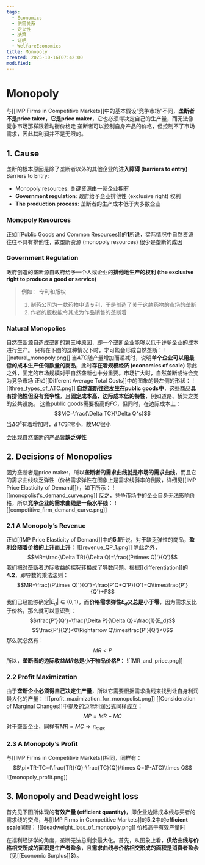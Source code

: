 ```yaml
---
tags:
  - Economics
  - 供需关系
  - 定义性
  - 决策
  - 证明
  - WelfareEconomics
title: Monopoly
created: 2025-10-16T07:42:00
modified:
---
```

# Monopoly 
与[[IMP Firms in Competitive Markets]]中的基本假设“竞争市场”不同，**垄断者不是price taker，它是price maker**，它也必须得决定自己的生产量，而无法像竞争市场那样跟着均衡价格走
垄断者可以控制自身产品的价格，但控制不了市场需求，因此其利润并不是无限的。

## 1. Cause
垄断的根本原因是除了垄断者以外的其他企业的**进入障碍 (barriers to entry)**
Barriers to Entry:
- Monopoly resources: 关键资源由一家企业拥有
- **Government regulation**: 政府给予企业排他性 (exclusive
right) 权利
- **The production process**: 垄断者的生产成本低于大多数企业

### Monopoly Resources
正如[[Public Goods and Common Resources]]的**1**所说，实际情况中自然资源往往不具有排他性，故垄断资源 (monopoly resources) 很少是垄断的成因

### Government Regulation
政府创造的垄断源自政府给予一个人或企业的**排他地生产的权利 (the exclusive
right to produce a good or service)**
>例如：
>专利和版权
>1. 制药公司为一款药物申请专利，于是创造了关于这款药物的市场的垄断
>2. 作者的版权能令其成为作品销售的垄断着

### Natural Monopolies
自然垄断源自造成垄断的第三种原因，即一个垄断企业能够以低于许多企业的成本进行生产。
只有在下图的这种情况下时，才可能会形成自然垄断：
![[natural_monopoly.png]]
当$ATC$随产量增加而递减时，说明**单个企业可以用最低的成本生产任何数量的商品**，此时**存在着规模经济 (economies of scale)**
除此之外，固定的市场规模对于自然垄断也十分重要。市场扩大时，自然垄断或许会变为竞争市场
正如[[Different Average Total Costs]]中的图象的最左侧的形状：
![[three_types_of_ATC.png]]
**自然垄断往往发生在public goods中**，这些商品**具有排他性但没有竞争性**，且**固定成本高、边际成本低的特性**，例如道路、桥梁之类的公共设施。
这些public goods需要极高的$FC$，但同时，在边际成本上：
$$MC=\frac{\Delta TC}{\Delta Q^s}$$
当$\Delta Q^s$有着增加时，$\Delta TC$非常小，故$MC$很小

会出现自然垄断的产品皆**缺乏弹性**

## 2. Decisions of Monopolies
因为垄断者是price maker，所以**垄断者的需求曲线就是市场的需求曲线**，而且它的需求曲线缺乏弹性（价格需求弹性在图象上是需求线斜率的倒数，详细见[[IMP Price Elasticity of Demand]]），如下所示：
![[monopolist's_demand_curve.png]]
反之，竞争市场中的企业自身无法影响价格，所以**竞争企业的需求曲线是一条水平线**：
![[competitive_firm_demand_curve.png]]
### 2.1 A Monopoly’s Revenue
正如[[IMP Price Elasticity of Demand]]中的**5.1**所说，对于缺乏弹性的商品，**盈利会随着价格的上升而上升**：
![[revenue_QP_1.png]]
除此之外，
$$MR=\frac{\Delta TR}{\Delta Q}=\frac{(P\times Q)'}{Q'}$$
我们把对垄断者边际收益的探究转换成了导数问题。根据[[differentiation]]的**4.2**，即导数的乘法法则：
$$MR=\frac{(P\times Q)'}{Q'}=\frac{P'Q+Q'P}{Q'}=Q\times\frac{P'}{Q'}+P$$
我们已经能够确定$|E_d|\in(0,1)$，而**价格需求弹性$E_d$又总是小于零**，因为需求反比于价格，那么就可以意识到：
$$\frac{P'}{Q'}=\frac{\Delta P}{\Delta Q}=\frac{1}{E_d}$$
$$\frac{P'}{Q'}<0\Rightarrow Q\times\frac{P'}{Q'}<0$$
那么就必然有：
$$MR<P$$
所以，**垄断者的边际收益$MR$总是小于物品价格$P$**：
![[MR_and_price.png]]

### 2.2 Profit Maximization
由于**垄断企业必须得自己决定生产量**，所以它需要根据需求曲线来找到让自身利润最大化的产量：
![[profit_maximization_for_monopolist.png]]
[[Consideration of Marginal Changes]]中提及的边际利润公式同样成立：
$$MP=MR-MC$$
对于垄断企业，同样有$MR=MC\Rightarrow\pi_{max}$

### 2.3 A Monopoly’s Profit
与[[IMP Firms in Competitive Markets]]相同，同样有：
$$\pi=TR-TC=(\frac{TR}{Q}-\frac{TC}{Q})\times Q=(P-ATC)\times Q$$
![[monopoly_profit.png]]

## 3. Monopoly and Deadweight loss
首先见下图所体现的**有效产量 (efficient quantity)**，即企业边际成本线与买者的需求线的交点，与[[IMP Firms in Competitive Markets]]的**5.2**中的**efficient scale**同理：
![[deadweight_loss_of_monopoly.png]]
价格高于有效产量时

在福利经济学的角度，垄断无法总剩余最大化。首先，从图象上看，**供给曲线与价格相交所成的面积是生产者盈余**，且**需求曲线与价格相交形成的面积是消费者盈余**（见[[Economic Surplus]]**3**）。